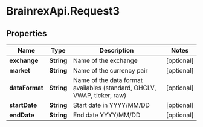 # BrainrexApi.Request3

## Properties
Name | Type | Description | Notes
------------ | ------------- | ------------- | -------------
**exchange** | **String** | Name of the exchange | [optional] 
**market** | **String** | Name of the currency pair | [optional] 
**dataFormat** | **String** | Name of the data format availables (standard, OHCLV, VWAP, ticker, raw) | [optional] 
**startDate** | **String** | Start date in YYYY/MM/DD | [optional] 
**endDate** | **String** | End date YYYY/MM/DD | [optional] 


